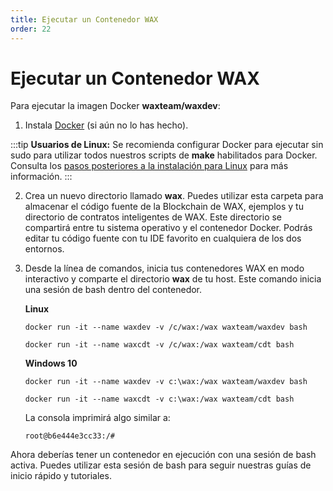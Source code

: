 ```yaml
---
title: Ejecutar un Contenedor WAX
order: 22
---
```


# Ejecutar un Contenedor WAX

Para ejecutar la imagen Docker **waxteam/waxdev**:

1. Instala <a href="https://www.docker.com/get-started" target="_blank">Docker</a> (si aún no lo has hecho).

:::tip
<strong>Usuarios de Linux:</strong> Se recomienda configurar Docker para ejecutar sin sudo para utilizar todos nuestros scripts de <strong>make</strong> habilitados para Docker. Consulta los <a href="https://docs.docker.com/install/linux/linux-postinstall/" target="_blank">pasos posteriores a la instalación para Linux</a> para más información.
:::

2. Crea un nuevo directorio llamado **wax**. Puedes utilizar esta carpeta para almacenar el código fuente de la Blockchain de WAX, ejemplos y tu directorio de contratos inteligentes de WAX. Este directorio se compartirá entre tu sistema operativo y el contenedor Docker. Podrás editar tu código fuente con tu IDE favorito en cualquiera de los dos entornos.

3. Desde la línea de comandos, inicia tus contenedores WAX en modo interactivo y comparte el directorio **wax** de tu host. Este comando inicia una sesión de bash dentro del contenedor.

    **Linux**

    ```shell
    docker run -it --name waxdev -v /c/wax:/wax waxteam/waxdev bash
    ```

    ```shell
    docker run -it --name waxcdt -v /c/wax:/wax waxteam/cdt bash
    ```

    **Windows 10**

    ```shell
    docker run -it --name waxdev -v c:\wax:/wax waxteam/waxdev bash
    ```

    ```shell
    docker run -it --name waxcdt -v c:\wax:/wax waxteam/cdt bash
    ```

    La consola imprimirá algo similar a:

    ```shell
    root@b6e444e3cc33:/#
    ```

Ahora deberías tener un contenedor en ejecución con una sesión de bash activa. Puedes utilizar esta sesión de bash para seguir nuestras guías de inicio rápido y tutoriales.
